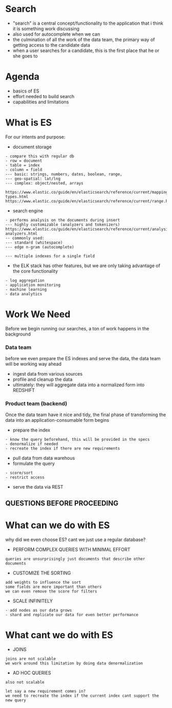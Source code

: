 # Search
- "search" is a central concept/functionality to the application that i think it is something work discussing
- also used for autocomplete when we can
- the culmination of all the work of the data team, the primary way of getting access to the candidate data
- when a user searches for a candidate, this is the first place that he or she goes to

# Agenda
- basics of ES
- effort needed to build search
- capabilities and limitations

# What is ES
For our intents and purpose:
- document storage
```
- compare this with regular db
- row = document
- table = index
- column = field
--- basic: strings, numbers, dates, boolean, range, 
--- geo-spatial: lat/lng
--- complex: object/nested, arrays

https://www.elastic.co/guide/en/elasticsearch/reference/current/mapping-types.html
https://www.elastic.co/guide/en/elasticsearch/reference/current/range.html
```
- search engine
```
- performs analysis on the documents during insert
--- highly customizable (analyzers and tokenizers)
https://www.elastic.co/guide/en/elasticsearch/reference/current/analysis-analyzers.html
-- commonly used:
--- standard (whitespace)
--- edge n-gram (autocomplete)

--- multiple indexes for a single field
```
- the ELK stack has other features, but we are only taking advantage of the core functionality
```
- log aggregation
- application monitoring
- machine learning
- data analytics
```

# Work We Need
Before we begin running our searches, a ton of work happens in the background

### Data team
before we even prepare the ES indexes and serve the data, the data team will be working way ahead
- ingest data from various sources
- profile and cleanup the data
- ultimately: they will aggregate data into a normalized form into REDSHIFT

### Product team (backend)
Once the data team have it nice and tidy, the final phase of transforming the data into an application-consumable form begins

- prepare the index
```
- know the query beforehand, this will be provided in the specs
- denormalize if needed
- recreate the index if there are new requirements
```
- pull data from data warehous
- formulate the query
```
- score/sort
- restrict access
```
- serve the data via REST



## QUESTIONS BEFORE PROCEEDING


# What can we do with ES
why did we even choose ES? cant we just use a regular database?

- PERFORM COMPLEX QUERIES WITH MINIMAL EFFORT
```
queries are unsurprisingly just documents that describe other documents
```

- CUSTOMIZE THE SORTING
```
add weights to influence the sort
some fields are more important than others
we can even remove the score for filters
```

- SCALE INFINITELY
```
- add nodes as our data grows
- shard and replicate our data for even better performance
```

# What cant we do with ES
- JOINS
```
joins are not scalable
we work around this limitation by doing data denormalization
```

- AD HOC QUERIES
```
also not scalable

let say a new requirement comes in? 
we need to recreate the index if the current index cant support the new query
```
